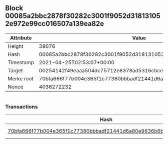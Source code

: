 ## Block 00085a2bbc2878f30282c3001f9052d318131052e972e99cc016507a139ea82e

Attribute | Value
--- | ---
Height | 39076
Hash | 00085a2bbc2878f30282c3001f9052d318131052e972e99cc016507a139ea82e
Timestamp | 2021-04-25T02:53:07+00:00
Target | 00254142f49eaaa504dc75712e8378ad5316cbcead634704b3734b6271167cc4
Merke root | 70bfa666f77b004e365f1c77380bbbadf21441d6a80e9636b6b77981466ce50c
Nonce | 4036272232

```

```

### Transactions

Hash | Amount
--- | ---
[70bfa666f77b004e365f1c77380bbbadf21441d6a80e9636b6b77981466ce50c](70bfa666f77b004e365f1c77380bbbadf21441d6a80e9636b6b77981466ce50c.md) | 10.00000000 SKEPTI 

